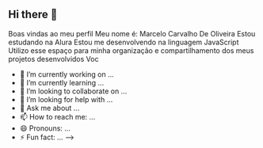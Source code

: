 ## Hi there 👋
Boas vindas ao meu perfil
Meu nome é: Marcelo Carvalho De Oliveira
Estou estudando na Alura
Estou me desenvolvendo na linguagem JavaScript
Utilizo esse espaço para minha organização e compartilhamento dos meus projetos desenvolvidos
Voc

- 🔭 I’m currently working on ...
- 🌱 I’m currently learning ...
- 👯 I’m looking to collaborate on ...
- 🤔 I’m looking for help with ...
- 💬 Ask me about ...
- 📫 How to reach me: ...
- 😄 Pronouns: ...
- ⚡ Fun fact: ...
-->
